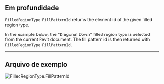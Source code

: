 ## Em profundidade
`FilledRegionType.FillPatternId` returns the element id of the given filled region type.

In the example below, the "Diagonal Down" filled region type is selected from the current Revit document. The fill pattern id is then returned with `FilledRegionType.FillPatternId`.

___
## Arquivo de exemplo

![FilledRegionType.FillPatternId](./Revit.Elements.FilledRegionType.FillPatternId_img.jpg)
